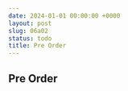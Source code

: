 ```yaml
---
date: 2024-01-01 00:00:00 +0000
layout: post
slug: 06a02
status: todo
title: Pre Order
---
```


## Pre Order
